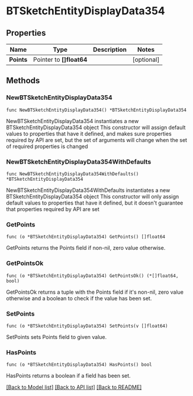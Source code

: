 # BTSketchEntityDisplayData354

## Properties

Name | Type | Description | Notes
------------ | ------------- | ------------- | -------------
**Points** | Pointer to **[]float64** |  | [optional] 

## Methods

### NewBTSketchEntityDisplayData354

`func NewBTSketchEntityDisplayData354() *BTSketchEntityDisplayData354`

NewBTSketchEntityDisplayData354 instantiates a new BTSketchEntityDisplayData354 object
This constructor will assign default values to properties that have it defined,
and makes sure properties required by API are set, but the set of arguments
will change when the set of required properties is changed

### NewBTSketchEntityDisplayData354WithDefaults

`func NewBTSketchEntityDisplayData354WithDefaults() *BTSketchEntityDisplayData354`

NewBTSketchEntityDisplayData354WithDefaults instantiates a new BTSketchEntityDisplayData354 object
This constructor will only assign default values to properties that have it defined,
but it doesn't guarantee that properties required by API are set

### GetPoints

`func (o *BTSketchEntityDisplayData354) GetPoints() []float64`

GetPoints returns the Points field if non-nil, zero value otherwise.

### GetPointsOk

`func (o *BTSketchEntityDisplayData354) GetPointsOk() (*[]float64, bool)`

GetPointsOk returns a tuple with the Points field if it's non-nil, zero value otherwise
and a boolean to check if the value has been set.

### SetPoints

`func (o *BTSketchEntityDisplayData354) SetPoints(v []float64)`

SetPoints sets Points field to given value.

### HasPoints

`func (o *BTSketchEntityDisplayData354) HasPoints() bool`

HasPoints returns a boolean if a field has been set.


[[Back to Model list]](../README.md#documentation-for-models) [[Back to API list]](../README.md#documentation-for-api-endpoints) [[Back to README]](../README.md)


